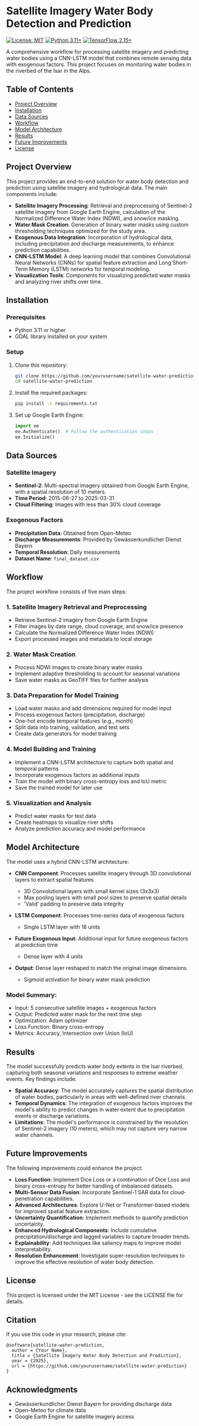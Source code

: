 # Satellite Imagery Water Body Detection and Prediction

[![License: MIT](https://img.shields.io/badge/License-MIT-yellow.svg)](https://opensource.org/licenses/MIT)
[![Python 3.11+](https://img.shields.io/badge/python-3.11+-blue.svg)](https://www.python.org/downloads/)
[![TensorFlow 2.15+](https://img.shields.io/badge/tensorflow-2.15+-orange.svg)](https://www.tensorflow.org/)

A comprehensive workflow for processing satellite imagery and predicting water bodies using a CNN-LSTM model that combines remote sensing data with exogenous factors. This project focuses on monitoring water bodies in the riverbed of the Isar in the Alps.

## Table of Contents
- [Project Overview](#project-overview)
- [Installation](#installation)
- [Data Sources](#data-sources)
- [Workflow](#workflow)
- [Model Architecture](#model-architecture)
- [Results](#results)
- [Future Improvements](#future-improvements)
- [License](#license)

## Project Overview

This project provides an end-to-end solution for water body detection and prediction using satellite imagery and hydrological data. The main components include:

- **Satellite Imagery Processing**: Retrieval and preprocessing of Sentinel-2 satellite imagery from Google Earth Engine, calculation of the Normalized Difference Water Index (NDWI), and snow/ice masking.
- **Water Mask Creation**: Generation of binary water masks using custom thresholding techniques optimized for the study area.
- **Exogenous Data Integration**: Incorporation of hydrological data, including precipitation and discharge measurements, to enhance prediction capabilities.
- **CNN-LSTM Model**: A deep learning model that combines Convolutional Neural Networks (CNNs) for spatial feature extraction and Long Short-Term Memory (LSTM) networks for temporal modeling.
- **Visualization Tools**: Components for visualizing predicted water masks and analyzing river shifts over time.

## Installation

### Prerequisites
- Python 3.11 or higher
- GDAL library installed on your system

### Setup

1. Clone this repository:
   ```bash
   git clone https://github.com/yourusername/satellite-water-prediction.git
   cd satellite-water-prediction
   ```

2. Install the required packages:
   ```bash
   pip install -r requirements.txt
   ```

3. Set up Google Earth Engine:
   ```python
   import ee
   ee.Authenticate()  # Follow the authentication steps
   ee.Initialize()
   ```

## Data Sources

### Satellite Imagery
- **Sentinel-2**: Multi-spectral imagery obtained from Google Earth Engine, with a spatial resolution of 10 meters.
- **Time Period**: 2015-06-27 to 2025-03-31
- **Cloud Filtering**: Images with less than 30% cloud coverage

### Exogenous Factors
- **Precipitation Data**: Obtained from Open-Meteo
- **Discharge Measurements**: Provided by Gewässerkundlicher Dienst Bayern
- **Temporal Resolution**: Daily measurements
- **Dataset Name**: `final_dataset.csv`

## Workflow

The project workflow consists of five main steps:

### 1. Satellite Imagery Retrieval and Preprocessing
- Retrieve Sentinel-2 imagery from Google Earth Engine
- Filter images by date range, cloud coverage, and snow/ice presence
- Calculate the Normalized Difference Water Index (NDWI)
- Export processed images and metadata to local storage

### 2. Water Mask Creation
- Process NDWI images to create binary water masks
- Implement adaptive thresholding to account for seasonal variations
- Save water masks as GeoTIFF files for further analysis

### 3. Data Preparation for Model Training
- Load water masks and add dimensions required for model input
- Process exogenous factors (precipitation, discharge)
- One-hot encode temporal features (e.g., month)
- Split data into training, validation, and test sets
- Create data generators for model training

### 4. Model Building and Training
- Implement a CNN-LSTM architecture to capture both spatial and temporal patterns
- Incorporate exogenous factors as additional inputs
- Train the model with binary cross-entropy loss and IoU metric
- Save the trained model for later use

### 5. Visualization and Analysis
- Predict water masks for test data
- Create heatmaps to visualize river shifts
- Analyze prediction accuracy and model performance

## Model Architecture

The model uses a hybrid CNN-LSTM architecture:

- **CNN Component**: Processes satellite imagery through 3D convolutional layers to extract spatial features
  - 3D Convolutional layers with small kernel sizes (3x3x3)
  - Max pooling layers with small pool sizes to preserve spatial details
  - 'Valid' padding to preserve data integrity

- **LSTM Component**: Processes time-series data of exogenous factors
  - Single LSTM layer with 16 units

- **Future Exogenous Input**: Additional input for future exogenous factors at prediction time
  - Dense layer with 4 units

- **Output**: Dense layer reshaped to match the original image dimensions
  - Sigmoid activation for binary water mask prediction

### Model Summary:
- Input: 5 consecutive satellite images + exogenous factors
- Output: Predicted water mask for the next time step
- Optimization: Adam optimizer
- Loss Function: Binary cross-entropy
- Metrics: Accuracy, Intersection over Union (IoU)

## Results

The model successfully predicts water body extents in the Isar riverbed, capturing both seasonal variations and responses to extreme weather events. Key findings include:

- **Spatial Accuracy**: The model accurately captures the spatial distribution of water bodies, particularly in areas with well-defined river channels.
- **Temporal Dynamics**: The integration of exogenous factors improves the model's ability to predict changes in water extent due to precipitation events or discharge variations.
- **Limitations**: The model's performance is constrained by the resolution of Sentinel-2 imagery (10 meters), which may not capture very narrow water channels.

## Future Improvements

The following improvements could enhance the project:

- **Loss Function**: Implement Dice Loss or a combination of Dice Loss and binary cross-entropy for better handling of imbalanced datasets.
- **Multi-Sensor Data Fusion**: Incorporate Sentinel-1 SAR data for cloud-penetration capabilities.
- **Advanced Architectures**: Explore U-Net or Transformer-based models for improved spatial feature extraction.
- **Uncertainty Quantification**: Implement methods to quantify prediction uncertainty.
- **Enhanced Hydrological Components**: Include cumulative precipitation/discharge and lagged variables to capture broader trends.
- **Explainability**: Add techniques like saliency maps to improve model interpretability.
- **Resolution Enhancement**: Investigate super-resolution techniques to improve the effective resolution of water body detection.

## License

This project is licensed under the MIT License - see the LICENSE file for details.

## Citation

If you use this code in your research, please cite:

```
@software{satellite-water-prediction,
  author = {Your Name},
  title = {Satellite Imagery Water Body Detection and Prediction},
  year = {2025},
  url = {https://github.com/yourusername/satellite-water-prediction}
}
```

## Acknowledgments

- Gewässerkundlicher Dienst Bayern for providing discharge data
- Open-Meteo for climate data
- Google Earth Engine for satellite imagery access
